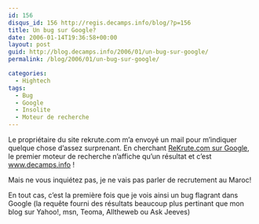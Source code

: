 ```yaml
---
id: 156
disqus_id: 156 http://regis.decamps.info/blog/?p=156
title: Un bug sur Google?
date: 2006-01-14T19:36:58+00:00
layout: post
guid: http://blog.decamps.info/2006/01/un-bug-sur-google/
permalink: /blog/2006/01/un-bug-sur-google/

categories:
  - Hightech
tags:
  - Bug
  - Google
  - Insolite
  - Moteur de recherche
---
```

Le propriétaire du site rekrute.com m’a envoyé un mail pour m’indiquer quelque chose d’assez surprenant. En cherchant [ReKrute.com sur Google](http://www.google.fr/search?q=ReKrute.com), le premier moteur de recherche n’affiche qu’un résultat et c’est www.decamps.info !

Mais ne vous inquiétez pas, je ne vais pas parler de recrutement au Maroc!

En tout cas, c’est la première fois que je vois ainsi un bug flagrant dans Google (la requête fourni des résultats beaucoup plus pertinant que mon blog sur Yahoo!, msn, Teoma, Alltheweb ou Ask Jeeves)
